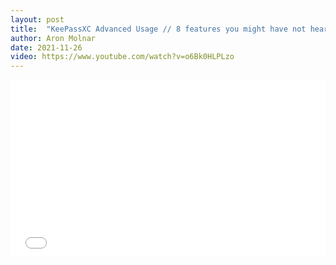 ```yaml
---
layout: post
title:  "KeePassXC Advanced Usage // 8 features you might have not heard about"
author: Aron Molnar
date: 2021-11-26
video: https://www.youtube.com/watch?v=o6Bk0HLPLzo
---
```


<div class="container" style="position: relative;width: 100%;height: 0;padding-bottom: 56.25%;">
<iframe src="//www.youtube.com/embed/o6Bk0HLPLzo" 
frameborder="0" allowfullscreen class="video" style="position: absolute;top: 0;left: 0;width: 100%;height: 100%;">
</iframe>
</div>